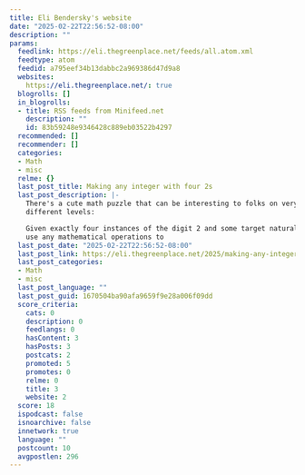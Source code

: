 ```yaml
---
title: Eli Bendersky's website
date: "2025-02-22T22:56:52-08:00"
description: ""
params:
  feedlink: https://eli.thegreenplace.net/feeds/all.atom.xml
  feedtype: atom
  feedid: a795eef34b13dabbc2a969386d47d9a8
  websites:
    https://eli.thegreenplace.net/: true
  blogrolls: []
  in_blogrolls:
  - title: RSS feeds from Minifeed.net
    description: ""
    id: 83b59248e9346428c889eb03522b4297
  recommended: []
  recommender: []
  categories:
  - Math
  - misc
  relme: {}
  last_post_title: Making any integer with four 2s
  last_post_description: |-
    There's a cute math puzzle that can be interesting to folks on very
    different levels:

    Given exactly four instances of the digit 2 and some target natural number,
    use any mathematical operations to
  last_post_date: "2025-02-22T22:56:52-08:00"
  last_post_link: https://eli.thegreenplace.net/2025/making-any-integer-with-four-2s/
  last_post_categories:
  - Math
  - misc
  last_post_language: ""
  last_post_guid: 1670504ba90afa9659f9e28a006f09dd
  score_criteria:
    cats: 0
    description: 0
    feedlangs: 0
    hasContent: 3
    hasPosts: 3
    postcats: 2
    promoted: 5
    promotes: 0
    relme: 0
    title: 3
    website: 2
  score: 18
  ispodcast: false
  isnoarchive: false
  innetwork: true
  language: ""
  postcount: 10
  avgpostlen: 296
---
```

